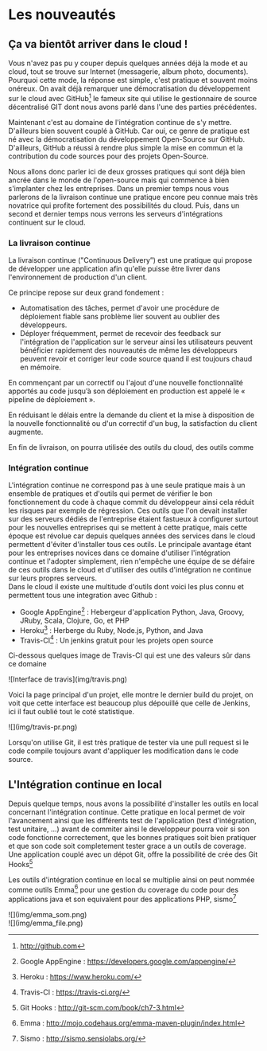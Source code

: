 
# Les nouveautés

## Ça va bientôt arriver dans le cloud !

Vous n'avez pas pu y couper depuis quelques années déjà la mode et au cloud, tout se trouve sur Internet (messagerie, album photo, documents). Pourquoi cette mode, la réponse est simple, c'est pratique et souvent moins onéreux. On avait déjà remarquer une démocratisation du développement sur le cloud avec GitHub[^github] le fameux site qui utilise le gestionnaire de source décentralisé GIT dont nous avons parlé dans l'une des parties précédentes.

Maintenant c'est au domaine de l'intégration continue de s'y mettre. D'ailleurs bien souvent couplé à GitHub. Car oui, ce genre de pratique est né avec la démocratisation du développement Open-Source sur GitHub. D'ailleurs, GitHub a réussi à rendre plus simple la mise en commun et la contribution du code sources pour des projets Open-Source.

Nous allons donc parler ici de deux grosses pratiques qui sont déjà bien ancrée dans le monde de l'open-source mais qui commence à bien s'implanter chez les entreprises. Dans un premier temps nous vous parlerons de la livraison continue une pratique encore peu connue mais très novatrice qui profite fortement des possibilités du cloud. Puis, dans un second et dernier temps nous verrons les serveurs d'intégrations continuent sur le cloud.

[^github]: http://github.com

### La livraison continue

La livraison continue ("Continuous Delivery”) est une pratique qui propose de développer une application afin qu'elle puisse être livrer dans l'environnement de production d'un client.

Ce principe repose sur deux grand fondement :

* Automatisation des tâches, permet d'avoir une procédure de déploiement fiable sans problème lier souvent au oublier des développeurs.
* Déployer fréquemment, permet de recevoir des feedback  sur l'intégration de l'application sur le serveur ainsi les utilisateurs peuvent bénéficier rapidement des nouveautés de même les développeurs peuvent revoir et corriger leur code source quand il est toujours chaud en mémoire.

En commençant par un correctif ou l'ajout d'une nouvelle fonctionnalité apportés au code jusqu’à son déploiement en production est appelé le « pipeline de déploiement ».

En réduisant le délais entre la demande du client et la mise à disposition de la nouvelle fonctionnalité ou d'un correctif d'un bug, la satisfaction du client augmente.

En fin de livraison, on pourra utilisée des outils du cloud, des outils comme 

### Intégration continue

L'intégration continue ne correspond pas à une seule pratique mais à un ensemble de pratiques et d'outils qui permet de vérifier le bon fonctionnement du code à chaque commit du développeur ainsi cela réduit les risques par exemple de régression. Ces outils que l'on devait installer sur des serveurs dédiés de l'entreprise étaient fastueux à configurer surtout pour les nouvelles entreprises qui se mettent à cette pratique, mais cette époque est révolue car depuis quelques années des services dans le cloud permettent d'éviter d'installer tous ces outils. Le principale avantage étant pour les entreprises novices dans ce domaine d'utiliser l'intégration continue et l'adopter simplement, rien n'empêche une équipe de se défaire de ces outils dans le cloud et d'utiliser des outils d'intégration ne continue sur leurs propres serveurs.  
Dans le cloud il existe une multitude d'outils dont voici les plus connu et permettent tous une integration avec Github :

* Google AppEngine[^google_appengine] : Hebergeur d'application Python, Java, Groovy, JRuby, Scala, Clojure, Go, et PHP
* Heroku[^heroku] : Herberge du Ruby, Node.js, Python, and Java
* Travis-CI[^travis-ci] : Un jenkins gratuit pour les projets open source

[^google_appengine]: Google AppEngine : https://developers.google.com/appengine/
[^heroku]: Heroku : https://www.heroku.com/
[^travis-ci]: Travis-CI : https://travis-ci.org/

Ci-dessous quelques image de Travis-CI qui est une des valeurs sûr dans ce domaine
<div>![Interface de travis](img/travis.png)</div>

Voici la page principal d'un projet, elle montre le dernier build du projet, on voit que cette interface est beaucoup plus dépouillé que celle de Jenkins, ici il faut oublié tout le coté statistique.
<div>![](img/travis-pr.png)</div>

Lorsqu'on utilise Git, il est très pratique de tester via une pull request si le code compile toujours avant d'appliquer les modification dans le code source.

## L'Intégration continue en local

Depuis quelque temps, nous avons la possibilité d'installer les outils en local concernant l'intégration continue. Cette pratique en local permet de voir l'avancement ainsi que les différents test de l'application (test d'intégration, test unitaire, ...) avant de commiter ainsi le developpeur pourra voir si son code fonctionne correctement, que les bonnes pratiques soit bien pratiquer et que son code soit completement tester grace a un outils de coverage. Une application couplé avec un dépot Git, offre la possibilité de crée des Git Hooks[^integrationContinueLocal] 

[^integrationContinueLocal]: Git Hooks : http://git-scm.com/book/ch7-3.html

Les outils d'intégration continue en local se multiplie ainsi on peut nommée comme outils Emma[^emma] pour une gestion du coverage du code pour des applications java et son equivalent pour des applications PHP, sismo[^sismo]

[^sismo]: Sismo : http://sismo.sensiolabs.org/
[^emma]: Emma : http://mojo.codehaus.org/emma-maven-plugin/index.html


<div>![](img/emma_som.png)</div>
<div>![](img/emma_file.png)</div>
